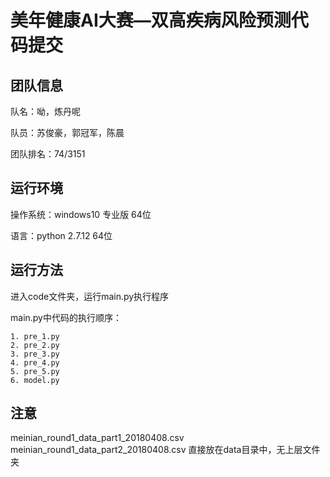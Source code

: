 # 美年健康AI大赛—双高疾病风险预测代码提交

## 团队信息

队名：呦，炼丹呢

队员：苏俊豪，郭冠军，陈晨

团队排名：74/3151

## 运行环境

操作系统：windows10 专业版 64位

语言：python 2.7.12 64位

## 运行方法

进入code文件夹，运行main.py执行程序

main.py中代码的执行顺序：

    1. pre_1.py
    2. pre_2.py
    3. pre_3.py
    4. pre_4.py
    5. pre_5.py
    6. model.py

## 注意 
meinian_round1_data_part1_20180408.csv
meinian_round1_data_part2_20180408.csv
直接放在data目录中，无上层文件夹
